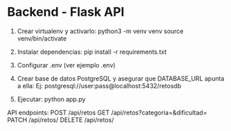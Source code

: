 # Backend - Flask API

1. Crear virtualenv y activarlo:
   python3 -m venv venv
   source venv/bin/activate

2. Instalar dependencias:
   pip install -r requirements.txt

3. Configurar .env (ver ejemplo .env)

4. Crear base de datos PostgreSQL y asegurar que DATABASE_URL apunta a ella:
   Ej: postgresql://user:pass@localhost:5432/retosdb

5. Ejecutar:
   python app.py

API endpoints:
POST  /api/retos
GET   /api/retos?categoria=&dificultad=
PATCH /api/retos/<id>
DELETE /api/retos/<id>
